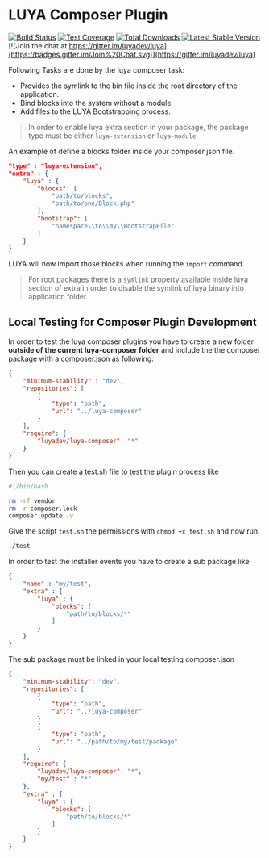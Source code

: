 # LUYA Composer Plugin

[![Build Status](https://travis-ci.org/luyadev/luya-composer.svg?branch=master)](https://travis-ci.org/luyadev/luya-composer)
[![Test Coverage](https://api.codeclimate.com/v1/badges/1b03fd1e593d0355d3b1/test_coverage)](https://codeclimate.com/github/luyadev/luya-composer/test_coverage)
[![Total Downloads](https://poser.pugx.org/luyadev/luya-composer/downloads)](https://packagist.org/packages/luyadev/luya-composer)
[![Latest Stable Version](https://poser.pugx.org/luyadev/luya-composer/v/stable)](https://packagist.org/packages/luyadev/luya-composer)
[![Join the chat at https://gitter.im/luyadev/luya](https://badges.gitter.im/Join%20Chat.svg)](https://gitter.im/luyadev/luya)

Following Tasks are done by the luya composer task:

+ Provides the symlink to the bin file inside the root directory of the application.
+ Bind blocks into the system without a module
+ Add files to the LUYA Bootstrapping process.

> In order to enable luya extra section in your package, the package type must be either `luya-extension` or `luya-module`.

An example of define a blocks folder inside your composer json file.

```json
"type" : "luya-extension",
"extra" : {
    "luya" : {
        "blocks": [
            "path/to/blocks",
            "path/to/one/Block.php"
        ],
        "bootstrap": [
            "namespace\\to\\my\\BootstrapFile"
        ]
    }
}
```

LUYA will now import those blocks when running the `import` command.

> For root packages there is a `symlink` property available inside luya section of extra in order to disable the symlink of luya binary into application folder.

## Local Testing for Composer Plugin Development

In order to test the luya composer plugins you have to create a new folder **outside of the current luya-composer folder** and include the the composer package with a composer.json as following:

```json
{
    "minimum-stability" : "dev",
    "repositories": [
        {
            "type": "path",
            "url": "../luya-composer"
        }
    ],
    "require": {
        "luyadev/luya-composer": "*"
    }
}
```

Then you can create a test.sh file to test the plugin process like

```sh
#!/bin/bash

rm -rf vendor
rm -r composer.lock
composer update -v
```

Give the script `test.sh` the permissions with `chmod +x test.sh` and now run

```sh
./test
```

In order to test the installer events you have to create a sub package like

```json
{
    "name" : "my/test",
    "extra" : {
        "luya" : {
            "blocks": [
                "path/to/blocks/*"
            ]
        }
    }
}
```

The sub package must be linked in your local testing composer.json 

```json
{
    "minimum-stability": "dev",
    "repositories": [
        {
            "type": "path",
            "url": "../luya-composer"
        }
        {
            "type": "path",
            "url": "../path/to/my/test/package"
        }
    ],
    "require": {
        "luyadev/luya-composer": "*",
        "my/test" : "*"
    },
    "extra" : {
        "luya" : {
            "blocks": [
                "path/to/blocks/*"
            ]
        }
    }
}
```
